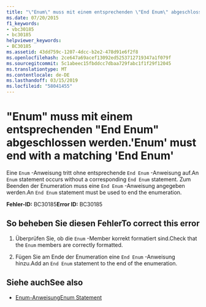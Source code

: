 ```yaml
---
title: "\"Enum\" muss mit einem entsprechenden \"End Enum\" abgeschlossen werden."
ms.date: 07/20/2015
f1_keywords:
- vbc30185
- bc30185
helpviewer_keywords:
- BC30185
ms.assetid: 43dd759c-1207-4dcc-b2e2-478d91e6f2f8
ms.openlocfilehash: 2ce647a69acef13092ed5253712719347a1f079f
ms.sourcegitcommit: 5c1abeec15fbddcc7dbaa729fabc1f1f29f12045
ms.translationtype: MT
ms.contentlocale: de-DE
ms.lasthandoff: 03/15/2019
ms.locfileid: "58041455"
---
```

# <a name="enum-must-end-with-a-matching-end-enum"></a><span data-ttu-id="ee500-102">"Enum" muss mit einem entsprechenden "End Enum" abgeschlossen werden.</span><span class="sxs-lookup"><span data-stu-id="ee500-102">'Enum' must end with a matching 'End Enum'</span></span>
<span data-ttu-id="ee500-103">Eine `Enum` -Anweisung tritt ohne entsprechende `End Enum` -Anweisung auf.</span><span class="sxs-lookup"><span data-stu-id="ee500-103">An `Enum` statement occurs without a corresponding `End Enum` statement.</span></span> <span data-ttu-id="ee500-104">Zum Beenden der Enumeration muss eine `End Enum` -Anweisung angegeben werden.</span><span class="sxs-lookup"><span data-stu-id="ee500-104">An `End Enum` statement must be used to end the enumeration.</span></span>  
  
 <span data-ttu-id="ee500-105">**Fehler-ID:** BC30185</span><span class="sxs-lookup"><span data-stu-id="ee500-105">**Error ID:** BC30185</span></span>  
  
## <a name="to-correct-this-error"></a><span data-ttu-id="ee500-106">So beheben Sie diesen Fehler</span><span class="sxs-lookup"><span data-stu-id="ee500-106">To correct this error</span></span>  
  
1.  <span data-ttu-id="ee500-107">Überprüfen Sie, ob die `Enum` -Member korrekt formatiert sind.</span><span class="sxs-lookup"><span data-stu-id="ee500-107">Check that the `Enum` members are correctly formatted.</span></span>  
  
2.  <span data-ttu-id="ee500-108">Fügen Sie am Ende der Enumeration eine `End Enum` -Anweisung hinzu.</span><span class="sxs-lookup"><span data-stu-id="ee500-108">Add an `End Enum` statement to the end of the enumeration.</span></span>  
  
## <a name="see-also"></a><span data-ttu-id="ee500-109">Siehe auch</span><span class="sxs-lookup"><span data-stu-id="ee500-109">See also</span></span>

- [<span data-ttu-id="ee500-110">Enum-Anweisung</span><span class="sxs-lookup"><span data-stu-id="ee500-110">Enum Statement</span></span>](../../visual-basic/language-reference/statements/enum-statement.md)

